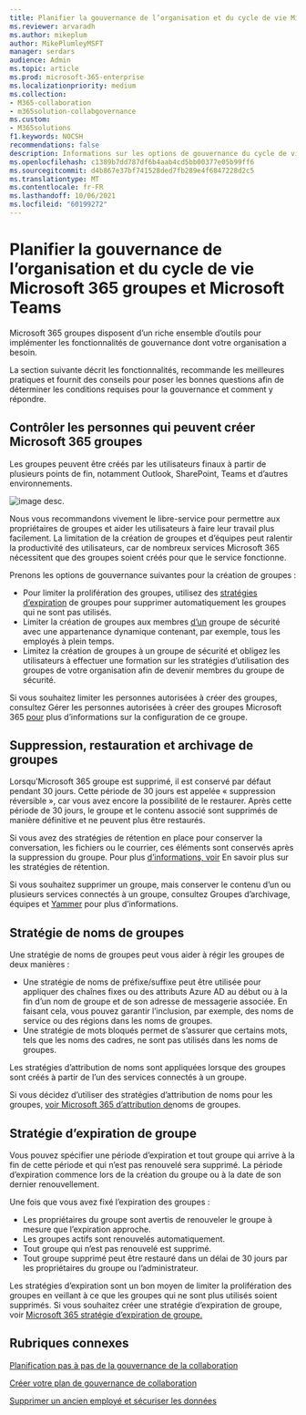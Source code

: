 ```yaml
---
title: Planifier la gouvernance de l’organisation et du cycle de vie Microsoft 365 groupes et Microsoft Teams
ms.reviewer: arvaradh
ms.author: mikeplum
author: MikePlumleyMSFT
manager: serdars
audience: Admin
ms.topic: article
ms.prod: microsoft-365-enterprise
ms.localizationpriority: medium
ms.collection:
- M365-collaboration
- m365solution-collabgovernance
ms.custom:
- M365solutions
f1.keywords: NOCSH
recommendations: false
description: Informations sur les options de gouvernance du cycle de vie pour les outils de collaboration Microsoft 365
ms.openlocfilehash: c1389b7dd787df6b4aab4cd5bb00377e05b99ff6
ms.sourcegitcommit: d4b867e37bf741528ded7fb289e4f6847228d2c5
ms.translationtype: MT
ms.contentlocale: fr-FR
ms.lasthandoff: 10/06/2021
ms.locfileid: "60199272"
---
```

# <a name="plan-organization-and-lifecycle-governance-for-microsoft-365-groups-and-microsoft-teams"></a>Planifier la gouvernance de l’organisation et du cycle de vie Microsoft 365 groupes et Microsoft Teams

Microsoft 365 groupes disposent d’un riche ensemble d’outils pour implémenter les fonctionnalités de gouvernance dont votre organisation a besoin. 

La section suivante décrit les fonctionnalités, recommande les meilleures pratiques et fournit des conseils pour poser les bonnes questions afin de déterminer les conditions requises pour la gouvernance et comment y répondre.

## <a name="control-who-can-create-microsoft-365-groups"></a>Contrôler les personnes qui peuvent créer Microsoft 365 groupes

Les groupes peuvent être créés par les utilisateurs finaux à partir de plusieurs points de fin, notamment Outlook, SharePoint, Teams et d’autres environnements.

![image desc.](../media/04.png)

Nous vous recommandons vivement le libre-service pour permettre aux propriétaires de groupes et aider les utilisateurs à faire leur travail plus facilement. La limitation de la création de groupes et d’équipes peut ralentir la productivité des utilisateurs, car de nombreux services Microsoft 365 nécessitent que des groupes soient créés pour que le service fonctionne.

Prenons les options de gouvernance suivantes pour la création de groupes :

- Pour limiter la prolifération des groupes, utilisez des [stratégies d’expiration](microsoft-365-groups-expiration-policy.md) de groupes pour supprimer automatiquement les groupes qui ne sont pas utilisés.
- Limiter la création de groupes aux membres [d’un](/azure/active-directory/users-groups-roles/groups-create-rule) groupe de sécurité avec une appartenance dynamique contenant, par exemple, tous les employés à plein temps.
- Limitez la création de groupes à un groupe de sécurité et obligez les utilisateurs à effectuer une formation sur les stratégies d’utilisation des groupes de votre organisation afin de devenir membres du groupe de sécurité.

Si vous souhaitez limiter les personnes autorisées à créer des groupes, consultez Gérer les personnes autorisées à créer des groupes Microsoft 365 [pour](manage-creation-of-groups.md) plus d’informations sur la configuration de ce groupe.

## <a name="group-delete-restore-and-archiving"></a>Suppression, restauration et archivage de groupes

Lorsqu’Microsoft 365 groupe est supprimé, il est conservé par défaut pendant 30 jours. Cette période de 30 jours est appelée « suppression réversible », car vous avez encore la possibilité de le restaurer. Après cette période de 30 jours, le groupe et le contenu associé sont supprimés de manière définitive et ne peuvent plus être restaurés.

Si vous avez des stratégies de rétention en place pour conserver la conversation, les fichiers ou le courrier, ces éléments sont conservés après la suppression du groupe. Pour plus [d’informations, voir](../compliance/retention.md) En savoir plus sur les stratégies de rétention.

Si vous souhaitez supprimer un groupe, mais conserver le contenu d’un ou plusieurs services connectés à un groupe, consultez Groupes d’archivage, équipes et [Yammer](end-life-cycle-groups-teams-sites-yammer.md) pour plus d’informations.

## <a name="group-naming-policy"></a>Stratégie de noms de groupes

Une stratégie de noms de groupes peut vous aider à régir les groupes de deux manières :

- Une stratégie de noms de préfixe/suffixe peut être utilisée pour appliquer des chaînes fixes ou des attributs Azure AD au début ou à la fin d’un nom de groupe et de son adresse de messagerie associée. En faisant cela, vous pouvez garantir l’inclusion, par exemple, des noms de service ou des régions dans les noms de groupes.
- Une stratégie de mots bloqués permet de s’assurer que certains mots, tels que les noms des cadres, ne sont pas utilisés dans les noms de groupes.

Les stratégies d’attribution de noms sont appliquées lorsque des groupes sont créés à partir de l’un des services connectés à un groupe.

Si vous décidez d’utiliser des stratégies d’attribution de noms pour les groupes, [voir Microsoft 365 d’attribution de](groups-naming-policy.md)noms de groupes.

## <a name="group-expiration-policy"></a>Stratégie d’expiration de groupe

Vous pouvez spécifier une période d’expiration et tout groupe qui arrive à la fin de cette période et qui n’est pas renouvelé sera supprimé. La période d’expiration commence lors de la création du groupe ou à la date de son dernier renouvellement.

Une fois que vous avez fixé l’expiration des groupes :
- Les propriétaires du groupe sont avertis de renouveler le groupe à mesure que l’expiration approche.
- Les groupes actifs sont renouvelés automatiquement.
- Tout groupe qui n’est pas renouvelé est supprimé.
- Tout groupe supprimé peut être restauré dans un délai de 30 jours par les propriétaires du groupe ou l’administrateur.

Les stratégies d’expiration sont un bon moyen de limiter la prolifération des groupes en veillant à ce que les groupes qui ne sont plus utilisés soient supprimés. Si vous souhaitez créer une stratégie d’expiration de groupe, voir [Microsoft 365 stratégie d’expiration de groupe.](microsoft-365-groups-expiration-policy.md)

## <a name="related-topics"></a>Rubriques connexes

[Planification pas à pas de la gouvernance de la collaboration](collaboration-governance-overview.md#collaboration-governance-planning-step-by-step)

[Créer votre plan de gouvernance de collaboration](collaboration-governance-first.md)

[Supprimer un ancien employé et sécuriser les données](/microsoft-365/admin/add-users/remove-former-employee)
